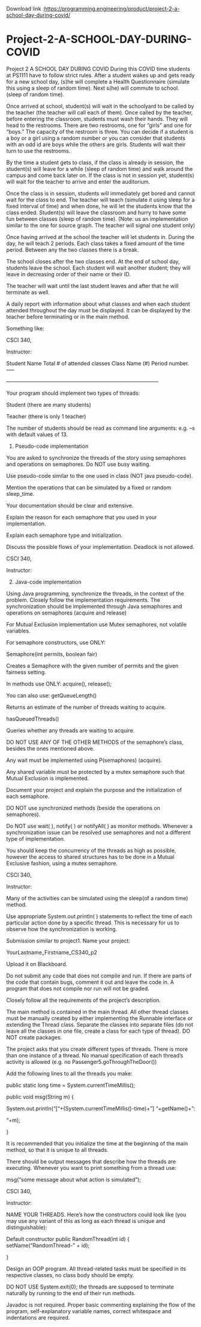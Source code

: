 Download link :https://programming.engineering/product/project-2-a-school-day-during-covid/

# Project-2-A-SCHOOL-DAY-DURING-COVID
Project 2 A SCHOOL DAY DURING COVID
During this COVID time students at PS1111 have to follow strict rules. After a student wakes up and gets ready for a new school day, (s)he will complete a Health Questionnaire (simulate this using a sleep of random time). Next s(he) will commute to school. (sleep of random time).

Once arrived at school, student(s) will wait in the schoolyard to be called by the teacher (the teacher will call each of them). Once called by the teacher, before entering the classroom, students must wash their hands. They will head to the restrooms. There are two restrooms, one for “girls” and one for “boys.” The capacity of the restroom is three. You can decide if a student is a boy or a girl using a random number or you can consider that students with an odd id are boys while the others are girls. Students will wait their turn to use the restrooms.

By the time a student gets to class, if the class is already in session, the student(s) will leave for a while (sleep of random time) and walk around the campus and come back later on. If the class is not in session yet, student(s) will wait for the teacher to arrive and enter the auditorium.

Once the class is in session, students will immediately get bored and cannot wait for the class to end. The teacher will teach (simulate it using sleep for a fixed interval of time) and when done, he will let the students know that the class ended. Student(s) will leave the classroom and hurry to have some fun between classes (sleep of random time). (Note: us an implementation similar to the one for source graph. The teacher will signal one student only)

Once having arrived at the school the teacher will let students in. During the day, he will teach 2 periods. Each class takes a fixed amount of the time period. Between any the two classes there is a break.

The school closes after the two classes end. At the end of school day, students leave the school. Each student will wait another student; they will leave in decreasing order of their name or their ID.

The teacher will wait until the last student leaves and after that he will terminate as well.

A daily report with information about what classes and when each student attended throughout the day must be displayed. It can be displayed by the teacher before terminating or in the main method.

Something like:

CSCI 340,

Instructor:

Student Name Total # of attended classes Class Name (#) Period number. —–

—————————————————————————————

Your program should implement two types of threads:

Student (there are many students)

Teacher (there is only 1 teacher)

The number of students should be read as command line arguments: e.g. –s <int> with default values of 13.


1. Pseudo-code implementation

You are asked to synchronize the threads of the story using semaphores and operations on semaphores. Do NOT use busy waiting.

Use pseudo-code similar to the one used in class (NOT java pseudo-code).

Mention the operations that can be simulated by a fixed or random sleep_time.

Your documentation should be clear and extensive.

Explain the reason for each semaphore that you used in your implementation.

Explain each semaphore type and initialization.

Discuss the possible flows of your implementation. Deadlock is not allowed.

CSCI 340,

Instructor:


2. Java-code implementation

Using Java programming, synchronize the threads, in the context of the problem. Closely follow the implementation requirements. The synchronization should be implemented through Java semaphores and operations on semaphores (acquire and release)

For Mutual Exclusion implementation use Mutex semaphores, not volatile variables.

For semaphore constructors, use ONLY:

Semaphore(int permits, boolean fair)

Creates a Semaphore with the given number of permits and the given fairness setting.

In methods use ONLY: acquire(), release();

You can also use: getQueueLength()

Returns an estimate of the number of threads waiting to acquire.

hasQueuedThreads()

Queries whether any threads are waiting to acquire.

DO NOT USE ANY OF THE OTHER METHODS of the semaphore’s class, besides the ones mentioned above.

Any wait must be implemented using P(semaphores) (acquire).

Any shared variable must be protected by a mutex semaphore such that Mutual Exclusion is implemented.

Document your project and explain the purpose and the initialization of each semaphore.

DO NOT use synchronized methods (beside the operations on semaphores).

Do NOT use wait( ), notify( ) or notifyAll( ) as monitor methods. Whenever a synchronization issue can be resolved use semaphores and not a different type of implementation.

You should keep the concurrency of the threads as high as possible, however the access to shared structures has to be done in a Mutual Exclusive fashion, using a mutex semaphore.

CSCI 340,

Instructor:

Many of the activities can be simulated using the sleep(of a random time) method.

Use appropriate System.out.println( ) statements to reflect the time of each particular action done by a specific thread. This is necessary for us to observe how the synchronization is working.

Submission similar to project1. Name your project:

YourLastname_Firstname_CS340_p2

Upload it on Blackboard.

Do not submit any code that does not compile and run. If there are parts of the code that contain bugs, comment it out and leave the code in. A program that does not compile nor run will not be graded.

Closely follow all the requirements of the project’s description.

The main method is contained in the main thread. All other thread classes must be manually created by either implementing the Runnable interface or extending the Thread class. Separate the classes into separate files (do not leave all the classes in one file, create a class for each type of thread). DO NOT create packages.

The project asks that you create different types of threads. There is more than one instance of a thread. No manual specification of each thread’s activity is allowed (e.g. no Passenger5.goThroughTheDoor())

Add the following lines to all the threads you make:

public static long time = System.currentTimeMillis();

public void msg(String m) {

System.out.println(“[“+(System.currentTimeMillis()-time)+”] “+getName()+”:

“+m);

}

It is recommended that you initialize the time at the beginning of the main method, so that it is unique to all threads.

There should be output messages that describe how the threads are executing. Whenever you want to print something from a thread use:

msg(“some message about what action is simulated”);


CSCI 340,

Instructor:

NAME YOUR THREADS. Here’s how the constructors could look like (you may use any variant of this as long as each thread is unique and distinguishable):

Default constructor public RandomThread(int id) { setName(“RandomThread-” + id);

}

Design an OOP program. All thread-related tasks must be specified in its respective classes, no class body should be empty.

DO NOT USE System.exit(0); the threads are supposed to terminate naturally by running to the end of their run methods.

Javadoc is not required. Proper basic commenting explaining the flow of the program, self-explanatory variable names, correct whitespace and indentations are required.

